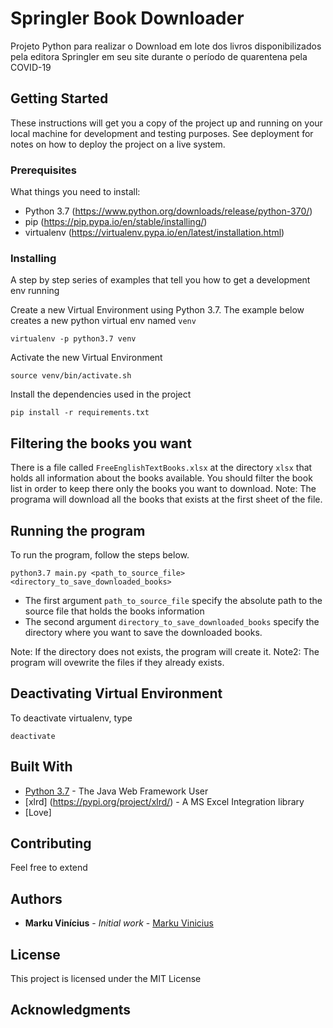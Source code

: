 # Springler Book Downloader

Projeto Python para realizar o Download em lote dos livros disponibilizados pela editora Springler em seu site durante o período de quarentena pela COVID-19

## Getting Started

These instructions will get you a copy of the project up and running on your local machine for development and testing purposes. See deployment for notes on how to deploy the project on a live system.

### Prerequisites

What things you need to install:

* Python 3.7 (https://www.python.org/downloads/release/python-370/)
* pip (https://pip.pypa.io/en/stable/installing/)
* virtualenv (https://virtualenv.pypa.io/en/latest/installation.html)

### Installing

A step by step series of examples that tell you how to get a development env running

Create a new Virtual Environment using Python 3.7. The example below creates a new python virtual env named `venv`

```
virtualenv -p python3.7 venv
```

Activate the new Virtual Environment

```
source venv/bin/activate.sh
```

Install the dependencies used in the project

```
pip install -r requirements.txt
```

## Filtering the books you want


There is a file called `FreeEnglishTextBooks.xlsx` at the directory `xlsx` that holds all information about the books available. You should filter the book list in order to keep there only the books you want to download.
Note: The programa will download all the books that exists at the first sheet of the file.


## Running the program

To run the program, follow the steps below.

```
python3.7 main.py <path_to_source_file> <directory_to_save_downloaded_books>
```

* The first argument `path_to_source_file` specify the absolute path to the source file that holds the books information
* The second argument `directory_to_save_downloaded_books` specify the directory where you want to save the downloaded books. 

Note: If the directory does not exists, the program will create it.
Note2: The program will ovewrite the files if they already exists.


## Deactivating Virtual Environment

To deactivate virtualenv, type

```
deactivate
```

## Built With

* [Python 3.7](https://spring.io/projects/spring-boot) - The Java Web Framework User
* [xlrd] (https://pypi.org/project/xlrd/) - A MS Excel Integration library
* [Love]


## Contributing

Feel free to extend

## Authors

* **Marku Vinícius** - *Initial work* - [Marku Vinicius](https://github.com/markuvinicius)


## License

This project is licensed under the MIT License 

## Acknowledgments
